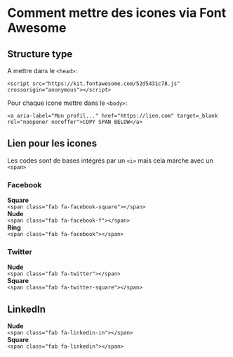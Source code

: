 # Comment mettre des icones via Font Awesome  
## Structure type
A mettre dans le `<head>`:  

`<script src="https://kit.fontawesome.com/52d5431c78.js" crossorigin="anonymous"></script>`

Pour chaque icone mettre dans le `<body>`:

`<a aria-label="Mon profil..." href="https://lien.com" target=_blank rel="noopener noreffer">COPY SPAN BELOW</a>`

## Lien pour les icones
Les codes sont de bases intégrés par un `<i>` mais cela marche avec un `<span>`
### Facebook
**Square**  
`<span class="fab fa-facebook-square"></span>`  
**Nude**  
`<span class="fab fa-facebook-f"></span>`  
**Ring**  
`<span class="fab fa-facebook"></span>`  

### Twitter
**Nude**  
`<span class="fab fa-twitter"></span>`  
**Square**  
`<span class="fab fa-twitter-square"></span>`  

## LinkedIn
**Nude**  
`<span class="fab fa-linkedin-in"></span>`  
**Square**  
`<span class="fab fa-linkedin"></span>`  
